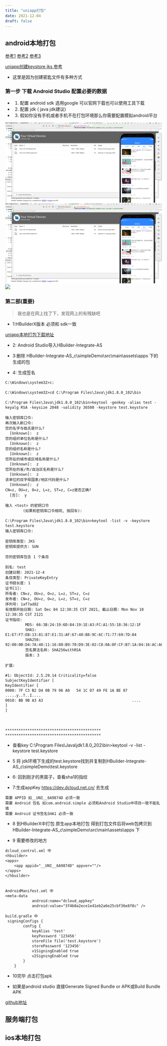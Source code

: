 ```yaml
---
title: "uniapp打包"
date: 2021-12-04
draft: false
---
```


## android本地打包

[参考1](https://wangjinchan.blog.csdn.net/article/details/120486710)
[参考2](https://blog.csdn.net/will_csdn_go/article/details/116233294)
[参考3](https://blog.csdn.net/IOT_AI/article/details/106617626)

[uniapp创建keystore jks 参考](https://blog.csdn.net/will_csdn_go/article/details/116234619)
+ 这里是因为创建密匙文件有多种方式

### 第一步 下载 Android Studio 配置必要的数据
+ 1) 配置 android sdk 选用google 可以官网下载也可以使用工具下载
+ 2) 配置  jdk ( java jdk建议)
+ 3) 假如你没有手机或者手机不在打包环境那么你需要配置模拟android平台

![](./img/20211205165425.png)
![][img10]
![][img10_]

### 第二部(重要)
> 我也是在网上找了下，发现网上的有残缺吧

+ 1:HBuilderX版本 必须和 sdk一致

[uniapp本地打包下载地址](https://nativesupport.dcloud.net.cn/AppDocs/download/android?id=_2021%e5%b9%b411%e6%9c%8822%e6%97%a5%e5%8f%91%e5%b8%83hbuilderx%ef%bc%88321620211122%ef%bc%89)

+ 2: Android Studio导入HBuilder-Integrate-AS

+ 3:删除 HBuilder-Integrate-AS_c\simpleDemo\src\main\assets\apps 下的 生成的包

+ 4: 生成签名

```dos
C:\Windows\system32>c:

C:\Windows\system32>cd C:\Program Files\Java\jdk1.8.0_102\bin

C:\Program Files\Java\jdk1.8.0_102\bin>keytool -genkey -alias test -keyalg RSA -keysize 2048 -validity 36500 -keystore test.keystore

输入密钥库口令:
再次输入新口令:
您的名字与姓氏是什么?
  [Unknown]:  z
您的组织单位名称是什么?
  [Unknown]:  z
您的组织名称是什么?
  [Unknown]:  z
您所在的城市或区域名称是什么?
  [Unknown]:  z
您所在的省/市/自治区名称是什么?
  [Unknown]:  z
该单位的双字母国家/地区代码是什么?
  [Unknown]:  z
CN=z, OU=z, O=z, L=z, ST=z, C=z是否正确?
  [否]:  y

输入 <test> 的密钥口令
        (如果和密钥库口令相同, 按回车):

C:\Program Files\Java\jdk1.8.0_102\bin>keytool -list -v -keystore test.keystore
输入密钥库口令:

密钥库类型: JKS
密钥库提供方: SUN

您的密钥库包含 1 个条目

别名: test
创建日期: 2021-12-4
条目类型: PrivateKeyEntry
证书链长度: 1
证书[1]:
所有者: CN=z, OU=z, O=z, L=z, ST=z, C=z
发布者: CN=z, OU=z, O=z, L=z, ST=z, C=z
序列号: 1af7ad82
有效期开始日期: Sat Dec 04 12:30:35 CST 2021, 截止日期: Mon Nov 10 12:30:35 CST 2121
证书指纹:
         MD5: 66:3B:24:19:6D:84:19:1E:A3:FC:A1:55:18:36:12:1F
         SHA1: E1:E7:F7:EB:13:81:87:E1:31:AF:67:40:B8:9C:6C:71:77:69:7D:84
         SHA256: 92:00:0B:D4:7A:40:11:16:80:B9:70:D9:3E:02:C8:0A:8F:CF:B7:1A:04:16:AC:AC:D5:E8:50:31:92:68:33:2D
         签名算法名称: SHA256withRSA
         版本: 3

扩展:

#1: ObjectId: 2.5.29.14 Criticality=false
SubjectKeyIdentifier [
KeyIdentifier [
0000: 7F C3 B2 D4 0B 79 96 A0   54 1C D7 49 FE 1A BE 87  .....y..T..I....
0010: BB 9B A3 A3                                        ....
]
]



*******************************************
*******************************************

```

+ 查看key C:\Program Files\Java\jdk1.8.0_202\bin>keytool -v -list -keystore test.keystore

+ 5 将 jdk环境下生成的test.keystore找到并复制到HBuilder-Integrate-AS_c\simpleDemo\test.keystore

+ 6: 回到刚才的黑窗子，查看sha1的指纹

+ 7:生成appKey https://dev.dcloud.net.cn/ 去生成

```
需要 APPID 如__UNI__6A9874D 必须一致
需要 Android 包名 如com.android.simple 必须和Android Studio中项目一致不能乱填
需要 Android 证书签名SHA1 必须一致
```

+ 8 到HBuilderX中打包 原生app本地打包 得到打包文件后将web包拷贝到HBuilder-Integrate-AS_c\simpleDemo\src\main\assets\apps 下

+ 9 需要修改的地方

```
dcloud_control.xml 中
<hbuilder>
<apps>
    <app appid="__UNI__6A9874D" appver=""/>
</apps>
</hbuilder>


AndroidManifest.xml 中
<meta-data
            android:name="dcloud_appkey"
            android:value="3f4b0a2ece1e41eb2a6e25cbf36e8f8c" />
            
build.gradle 中
 signingConfigs {
        config {
            keyAlias 'test'
            keyPassword '123456'
            storeFile file('test.keystore')
            storePassword '123456'
            v1SigningEnabled true
            v2SigningEnabled true
        }
    }
```

+ 10完毕 点击打包apk

+ 如果是android studio 直接Generate Signed Bundle or APK或Build Bundle APK

[github地址](https://github.com/huachengzhou/uniapp-integrate-as_c.git)


## 服务端打包

## ios本地打包

[img10]:./img/20211205165425.png
[img10_]:../img/20211205165425.png